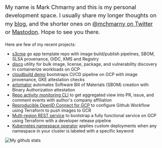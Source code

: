 <p style="font-size: 1.30em; line-height: 150%;">My name is Mark Chmarny and this is my personal development space. I usually share my longer thoughts on my <a href="https://blog.chmarny.com">blog</a>, and the shorter ones on <a href="https://twitter.com/mchmarny">@mchmarny on Twitter</a> or <a rel="me" href="https://fosstodon.org/@mchmarny">Mastodon</a>. Hope to see you there.</p>

Here are few of my recent projects:

* [s3cme](https://github.com/mchmarny/s3cme) go app template repo with image build/publish pipelines, SBOM, SLSA provenance, OIDC, KMS and Registry
* [disco](https://github.com/mchmarny/disco) utility for bulk image, license, package, and vulnerability discovery in containerize workloads on GCP
* [cloudbuild demo](https://github.com/mchmarny/cloudbuild-demo) bootstraps CI/CD pipeline on GCP with image provenance, GKE attestation checks
* [artomator](https://github.com/mchmarny/artomator) automates Software Bill of Materials (SBOM) creation with Binary Authorization attestation
* [Repo activity monitoring CLI](https://github.com/mchmarny/dctl) to get aggregated view into PR, issue, and comment events with author's company affiliation
* [Reproducible OpenID Connect for GCP](https://github.com/mchmarny/oidc-for-gcp-using-terraform) to configure Github Workflow using Terraform to push images to GCR
* [Multi-region REST service](https://github.com/mchmarny/restme) to bootstrap a fully functional service on GCP using Terraform with a developer release pipeline
* [Kubernetes namespace operator](https://github.com/mchmarny/ns-label-operator/tree/main/chart) applies custom deployments when any namespace in your cluster is labeled with a specific keyword

![My github stats](https://github-readme-stats.vercel.app/api?username=mchmarny&show_icons=true&theme=dark&count_private=true)
